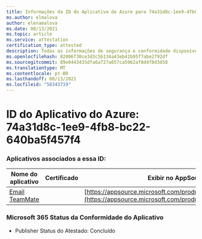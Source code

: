 ```yaml
---
title: Informações da ID do Aplicativo do Azure para 74a31d8c-1ee9-4fb8-bc22-640ba5f457f4
ms.author: elmalova
author: elenamalova
ms.date: 08/13/2021
ms.topic: article
ms.service: attestation
certification_type: attested
description: Todas as informações de segurança e conformidade disponíveis para 74a31d8c-1ee9-4fb8-bc22-640ba5f457f4.
ms.openlocfilehash: 82006f30ce3d3c5b134a43eb41b95f7abe2792df
ms.sourcegitcommit: 89e0443433dfa6a727a657ca5962af8d4f8d3d58
ms.translationtype: MT
ms.contentlocale: pt-BR
ms.lasthandoff: 08/13/2021
ms.locfileid: "58343719"
---
```

# <a name="azure-app-id-74a31d8c-1ee9-4fb8-bc22-640ba5f457f4"></a>ID do Aplicativo do Azure: 74a31d8c-1ee9-4fb8-bc22-640ba5f457f4


### <a name="apps-associated-with-this-id"></a>Aplicativos associados a essa ID:
| **Nome do aplicativo** | **Certificado** | **Exibir no AppSource** |
|--------------|---------------|-----------------------|
| [Email TeamMate](https://docs.microsoft.com/microsoft-365-app-certification/forward/WA200002338) |  | [https://appsource.microsoft.com/product/office/WA200002338](https://appsource.microsoft.com/product/office/WA200002338) |

### <a name="microsoft-365-app-compliance-status"></a>Microsoft 365 Status da Conformidade do Aplicativo
- Publisher Status do Atestado: Concluído
